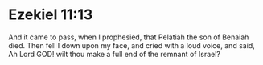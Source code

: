 # Ezekiel 11:13

And it came to pass, when I prophesied, that Pelatiah the son of Benaiah died. Then fell I down upon my face, and cried with a loud voice, and said, Ah Lord GOD! wilt thou make a full end of the remnant of Israel?